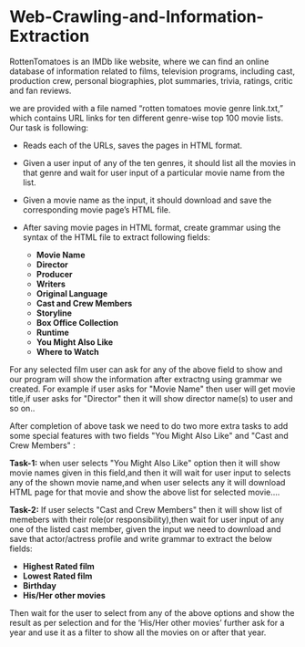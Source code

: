 # Web-Crawling-and-Information-Extraction

RottenTomatoes is an IMDb like website, where we can find an online database of information related to films, television programs, including cast, production crew,
personal biographies, plot summaries, trivia, ratings, critic and fan reviews.

we are provided with a file named “rotten tomatoes movie genre link.txt,” which contains URL links for ten different genre-wise top 100 movie lists.
Our task is following:

* Reads each of the URLs, saves the pages in HTML format.
* Given a user input of any of the ten genres, it should list all the movies in that genre and wait for user input of a particular movie name from the list.
* Given a movie name as the input, it should download and save the corresponding movie page’s HTML file.
* After saving movie pages in HTML format, create grammar using the syntax of the HTML file to extract following fields:

  * **Movie Name**
  * **Director**
  * **Producer**
  * **Writers**
  * **Original Language**
  * **Cast and Crew Members**
  * **Storyline**
  * **Box Office Collection**
  * **Runtime**
  * **You Might Also Like**
  * **Where to Watch**

For any selected film user can ask for any of the above field to show and our program will show the information after extractng using grammar we created. For example if user asks for "Movie Name" then user will get movie title,if user asks for "Director" then it will show director name(s) to user and so on..

After completion of above task we need to do two more extra tasks to add some special features with two fields "You Might Also Like" and "Cast and Crew Members" :

**Task-1:**   when user selects "You Might Also Like" option then it will show movie names given in this field,and then it will wait for user input to selects any of            the shown movie name,and when user selects any it will download HTML page for that movie and show the above list for selected movie....

**Task-2:**   If user selects "Cast and Crew Members" then it will show list of memebers with their role(or responsibility),then wait for user input of any one of the listed cast member, given the input we need to download and save that actor/actress profile and write grammar to extract the below fields: 
 - **Highest Rated film**
 - **Lowest Rated film**
 - **Birthday**
 - **His/Her other movies**

Then wait for the user to select from any of the above options and show the result as per selection and for the ‘His/Her other movies’ further ask for a year and use it as a filter to show all the movies on or after that year.
